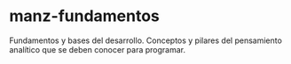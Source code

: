 # manz-fundamentos
Fundamentos y bases del desarrollo. Conceptos y pilares del pensamiento analítico que se deben conocer para programar.
